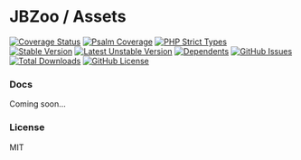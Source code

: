 # JBZoo / Assets

[![Coverage Status](https://coveralls.io/repos/JBZoo/Assets/badge.svg)](https://coveralls.io/github/JBZoo/Assets)    [![Psalm Coverage](https://shepherd.dev/github/JBZoo/Assets/coverage.svg)](https://shepherd.dev/github/JBZoo/Assets)    [![PHP Strict Types](https://img.shields.io/badge/strict__types-%3D1-brightgreen)](https://www.php.net/manual/en/language.types.declarations.php#language.types.declarations.strict)    
[![Stable Version](https://poser.pugx.org/jbzoo/assets/version)](https://packagist.org/packages/jbzoo/assets)    [![Latest Unstable Version](https://poser.pugx.org/jbzoo/assets/v/unstable)](https://packagist.org/packages/jbzoo/assets)    [![Dependents](https://poser.pugx.org/jbzoo/assets/dependents)](https://packagist.org/packages/jbzoo/assets/dependents?order_by=downloads)    [![GitHub Issues](https://img.shields.io/github/issues/jbzoo/assets)](https://github.com/JBZoo/Assets/issues)    [![Total Downloads](https://poser.pugx.org/jbzoo/assets/downloads)](https://packagist.org/packages/jbzoo/assets/stats)    [![GitHub License](https://img.shields.io/github/license/jbzoo/assets)](https://github.com/JBZoo/Assets/blob/master/LICENSE)



### Docs
Coming soon...

### License

MIT
